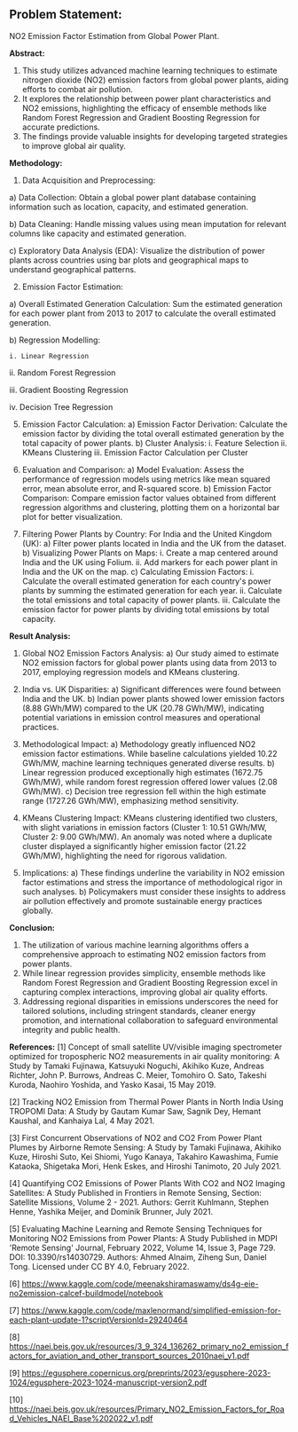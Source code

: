 ## Problem Statement: 

NO2 Emission Factor Estimation from Global Power Plant.

**Abstract:**
1. This study utilizes advanced machine learning techniques to estimate nitrogen dioxide (NO2) emission factors from global power plants, aiding efforts to combat air pollution.
2. It explores the relationship between power plant characteristics and NO2 emissions, highlighting the efficacy of ensemble methods like Random Forest Regression and Gradient Boosting Regression for accurate predictions.
3. The findings provide valuable insights for developing targeted strategies to improve global air quality.

**Methodology:**
1.  Data Acquisition and Preprocessing:
   
  a) Data Collection: Obtain a global power plant database containing information such as location, capacity, and estimated generation.
  
  b) Data Cleaning: Handle missing values using mean imputation for relevant columns like capacity and estimated generation.
  
  c) Exploratory Data Analysis (EDA): Visualize the distribution of power plants across countries using bar plots and geographical maps to understand geographical patterns.

2. Emission Factor Estimation:
   
  a) Overall Estimated Generation Calculation: Sum the estimated generation for each power plant from 2013 to 2017 to calculate the overall estimated generation.
  
  b) Regression Modelling:
  
    i. Linear Regression
    
   ii. Random Forest Regression
   
  iii. Gradient Boosting Regression
  
   iv. Decision Tree Regression
   
5. Emission Factor Calculation:
  a) Emission Factor Derivation: Calculate the emission factor by dividing the total overall estimated generation by the total capacity of power plants.
  b) Cluster Analysis:
    i. Feature Selection
   ii. KMeans Clustering
  iii. Emission Factor Calculation per Cluster

6. Evaluation and Comparison:
  a) Model Evaluation: Assess the performance of regression models using metrics like mean squared error, mean absolute error, and R-squared score.
  b) Emission Factor Comparison: Compare emission factor values obtained from different regression algorithms and clustering, plotting them on a horizontal bar plot for better visualization.

7. Filtering Power Plants by Country:
  For India and the United Kingdom (UK):
  a) Filter power plants located in India and the UK from the dataset.
  b) Visualizing Power Plants on Maps:
     i. Create a map centered around India and the UK using Folium.
    ii. Add markers for each power plant in India and the UK on the map.
  c) Calculating Emission Factors:
    i. Calculate the overall estimated generation for each country's power plants by summing the estimated generation for each year.
   ii. Calculate the total emissions and total capacity of power plants.
  iii. Calculate the emission factor for power plants by dividing total emissions by total capacity.

**Result Analysis:**
1. Global NO2 Emission Factors Analysis:
  a) Our study aimed to estimate NO2 emission factors for global power plants using data from 2013 to 2017, employing regression models and KMeans clustering.

2. India vs. UK Disparities:
   a) Significant differences were found between India and the UK.
   b) Indian power plants showed lower emission factors (8.88 GWh/MW) compared to the UK (20.78 GWh/MW), indicating potential variations in emission control measures and operational practices.

3. Methodological Impact:
  a) Methodology greatly influenced NO2 emission factor estimations. While baseline calculations yielded 10.22 GWh/MW, machine learning techniques generated diverse results.
  b) Linear regression produced exceptionally high estimates (1672.75 GWh/MW), while random forest regression offered lower values (2.08 GWh/MW).
  c) Decision tree regression fell within the high estimate range (1727.26 GWh/MW), emphasizing method sensitivity.

4. KMeans Clustering Impact:
KMeans clustering identified two clusters, with slight variations in emission factors (Cluster 1: 10.51 GWh/MW, Cluster 2: 9.00 GWh/MW). An anomaly was noted where a duplicate cluster displayed a significantly higher emission factor (21.22 GWh/MW), highlighting the need for rigorous validation.

5. Implications:
  a) These findings underline the variability in NO2 emission factor estimations and stress the importance of methodological rigor in such analyses.
  b) Policymakers must consider these insights to address air pollution effectively and promote sustainable energy practices globally.

**Conclusion:**
1. The utilization of various machine learning algorithms offers a comprehensive approach to estimating NO2 emission factors from power plants.
2. While linear regression provides simplicity, ensemble methods like Random Forest Regression and Gradient Boosting Regression excel in capturing complex interactions, improving global air quality efforts.
3. Addressing regional disparities in emissions underscores the need for tailored solutions, including stringent standards, cleaner energy promotion, and international collaboration to safeguard environmental integrity and public health.

**References:**
[1] Concept of small satellite UV/visible imaging spectrometer optimized for tropospheric NO2 measurements in air quality monitoring: A Study by Tamaki Fujinawa,  Katsuyuki Noguchi, Akihiko Kuze, Andreas Richter, John P. Burrows, Andreas C. Meier, Tomohiro O. Sato, Takeshi Kuroda, Naohiro Yoshida, and Yasko Kasai, 15 May 2019. 

[2] Tracking NO2 Emission from Thermal Power Plants in North India Using TROPOMI Data: A Study by Gautam Kumar Saw, Sagnik Dey, Hemant Kaushal, and Kanhaiya Lal, 4 May 2021. 

[3] First Concurrent Observations of NO2 and CO2 From Power Plant Plumes by Airborne Remote Sensing: A Study by Tamaki Fujinawa, Akihiko Kuze, Hiroshi Suto, Kei Shiomi, Yugo Kanaya, Takahiro Kawashima, Fumie Kataoka, Shigetaka Mori, Henk Eskes, and Hiroshi Tanimoto, 20 July 2021. 

[4] Quantifying CO2 Emissions of Power Plants With CO2 and NO2 Imaging Satellites: A Study Published in Frontiers in Remote Sensing, Section: Satellite Missions, Volume 2 - 2021. Authors: Gerrit Kuhlmann, Stephen Henne, Yashika Meijer, and Dominik Brunner, July 2021. 

[5] Evaluating Machine Learning and Remote Sensing Techniques for Monitoring NO2 Emissions from Power Plants: A Study Published in MDPI 'Remote Sensing' Journal, February 2022, Volume 14, Issue 3, Page 729. DOI: 10.3390/rs14030729. Authors: Ahmed Alnaim, Ziheng Sun, Daniel Tong. Licensed under CC BY 4.0, February 2022. 

[6] https://www.kaggle.com/code/meenakshiramaswamy/ds4g-eie-no2emission-calcef-buildmodel/notebook 

[7] https://www.kaggle.com/code/maxlenormand/simplified-emission-for-each-plant-update-1?scriptVersionId=29240464 

[8] https://naei.beis.gov.uk/resources/3_9_324_136262_primary_no2_emission_factors_for_aviation_and_other_transport_sources_2010naei_v1.pdf 

[9] https://egusphere.copernicus.org/preprints/2023/egusphere-2023-1024/egusphere-2023-1024-manuscript-version2.pdf 

[10] https://naei.beis.gov.uk/resources/Primary_NO2_Emission_Factors_for_Road_Vehicles_NAEI_Base%202022_v1.pdf 
